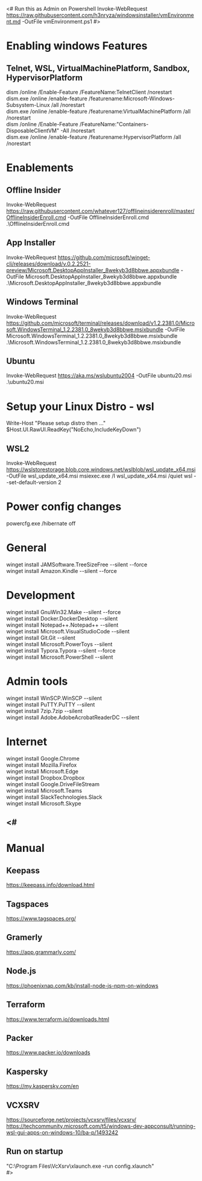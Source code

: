 <#
Run this as Admin on Powershell
Invoke-WebRequest https://raw.githubusercontent.com/h3nryza/windowsinstaller/vmEnvironment.md -OutFile vmEnvironment.ps1
#>

# Enabling windows Features
## Telnet, WSL, VirtualMachinePlatform, Sandbox, HypervisorPlatform           
dism /online /Enable-Feature /FeatureName:TelnetClient /norestart          
dism.exe /online /enable-feature /featurename:Microsoft-Windows-Subsystem-Linux /all /norestart      
dism.exe /online /enable-feature /featurename:VirtualMachinePlatform /all /norestart      
dism /online /Enable-Feature /FeatureName:"Containers-DisposableClientVM" -All /norestart      
dism.exe /online /enable-feature /featurename:HypervisorPlatform /all /norestart   

# Enablements
## Offline Insider
Invoke-WebRequest https://raw.githubusercontent.com/whatever127/offlineinsiderenroll/master/OfflineInsiderEnroll.cmd  -OutFile OfflineInsiderEnroll.cmd
.\OfflineInsiderEnroll.cmd

## App Installer
Invoke-WebRequest https://github.com/microsoft/winget-cli/releases/download/v.0.2.2521-preview/Microsoft.DesktopAppInstaller_8wekyb3d8bbwe.appxbundle  -OutFile Microsoft.DesktopAppInstaller_8wekyb3d8bbwe.appxbundle
.\Microsoft.DesktopAppInstaller_8wekyb3d8bbwe.appxbundle

## Windows Terminal
Invoke-WebRequest https://github.com/microsoft/terminal/releases/download/v1.2.2381.0/Microsoft.WindowsTerminal_1.2.2381.0_8wekyb3d8bbwe.msixbundle  -OutFile Microsoft.WindowsTerminal_1.2.2381.0_8wekyb3d8bbwe.msixbundle
.\Microsoft.WindowsTerminal_1.2.2381.0_8wekyb3d8bbwe.msixbundle

## Ubuntu
Invoke-WebRequest https://aka.ms/wslubuntu2004  -OutFile ubuntu20.msi
.\ubuntu20.msi

# Setup your Linux Distro - wsl
Write-Host "Please setup distro then <ENTER>..."
$Host.UI.RawUI.ReadKey("NoEcho,IncludeKeyDown")

## WSL2
Invoke-WebRequest https://wslstorestorage.blob.core.windows.net/wslblob/wsl_update_x64.msi -OutFile wsl_update_x64.msi
msiexec.exe /I wsl_update_x64.msi /quiet 
wsl --set-default-version 2

# Power config changes
powercfg.exe /hibernate off   

# General
winget install JAMSoftware.TreeSizeFree --silent --force      
winget install Amazon.Kindle --silent --force        

# Development 
winget install GnuWin32.Make --silent --force      
winget install Docker.DockerDesktop --silent      
winget install Notepad++.Notepad++ --silent      
winget install Microsoft.VisualStudioCode --silent      
winget install Git.Git --silent       
winget install Microsoft.PowerToys --silent       
winget install Typora.Typora --silent --force          
winget install Microsoft.PowerShell --silent     

# Admin tools
winget install WinSCP.WinSCP --silent       
winget install PuTTY.PuTTY --silent      
winget install 7zip.7zip --silent      
winget install Adobe.AdobeAcrobatReaderDC --silent       

# Internet
winget install Google.Chrome      
winget install Mozilla.Firefox     
winget install Microsoft.Edge      
winget install Dropbox.Dropbox  
winget install Google.DriveFileStream       
winget install Microsoft.Teams     
winget install SlackTechnologies.Slack      
winget install Microsoft.Skype     

  
<# 
------------------------ 
# Manual
## Keepass     
https://keepass.info/download.html      
## Tagspaces     
https://www.tagspaces.org/      
## Gramerly     
https://app.grammarly.com/      
## Node.js         
https://phoenixnap.com/kb/install-node-js-npm-on-windows
## Terraform     
https://www.terraform.io/downloads.html      
##  Packer         
https://www.packer.io/downloads      
## Kaspersky    
https://my.kaspersky.com/en
##  VCXSRV          
https://sourceforge.net/projects/vcxsrv/files/vcxsrv/      
https://techcommunity.microsoft.com/t5/windows-dev-appconsult/running-wsl-gui-apps-on-windows-10/ba-p/1493242      
## Run on startup     
"C:\Program Files\VcXsrv\xlaunch.exe -run config.xlaunch"      
#>
